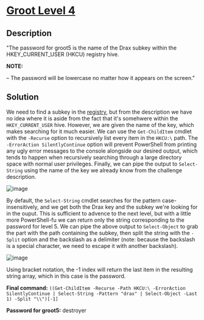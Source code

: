# [Groot Level 4](https://underthewire.tech/groot-4)
## Description
"The password for groot5 is the name of the Drax subkey within the HKEY_CURRENT_USER (HKCU) registry hive.

**NOTE:**

– The password will be lowercase no matter how it appears on the screen."

## Solution
We need to find a subkey in the [registry](https://en.wikipedia.org/wiki/Windows_Registry), but from the description we have no idea where it is aside from the fact that it's somehwere within the `HKEY_CURRENT_USER` hive. However, we are given the name of the key, which makes searching for it much easier. We can use the `Get-ChildItem` cmdlet with the `-Recurse` option to recursively list every item in the `HKCU:\` path. The `-ErrorAction SilentlyContinue` option will prevent PowerShell from printing any ugly error messages to the console alongside our desired output, which tends to happen when recursively searching through a large directory space with normal user privileges. Finally, we can pipe the output to `Select-String` using the name of the key we already know from the challenge description.

![image](https://github.com/user-attachments/assets/c75d7ff6-5ffa-4ef9-b7c2-50023d3642f0)

By default, the `Select-String` cmdlet searches for the pattern case-insensitively, and we get both the Drax key and the subkey we're looking for in the ouput. This is sufficient to advence to the next level, but with a little more PowerShell-fu we can return only the string corresponding to the password for level 5. We can pipe the above output to `Select-Object` to grab the part with the path containing the subkey, then split the string with the `-Split` option and the backslash as a delimiter (note: because the backslash is a special character, we need to escape it with another backslash).

![image](https://github.com/user-attachments/assets/70bdd02a-3ba1-4b5a-a539-23e5ab85de1f)

Using bracket notation, the -1 index will return the last item in the resulting string array, which in this case is the password.

**Final command:** `((Get-ChildItem -Recurse -Path HKCU:\ -ErrorAction SilentlyContinue | Select-String -Pattern "drax" | Select-Object -Last 1) -Split "\\")[-1]`

**Password for groot5:** destroyer
